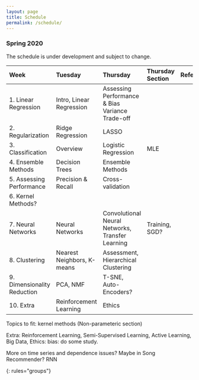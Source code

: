 ```yaml
---
layout: page
title: Schedule
permalink: /schedule/
---
```



### Spring 2020


The schedule is under development and subject to change.

| Week          | Tuesday       | Thursday   | Thursday Section | References         | Assignment  |
|:--------------|:--------------------|:-------------------|:-------------------|:-------------|:------------
|1. Linear Regression |Intro, Linear Regression| Assessing Performance & Bias Variance Trade-off|  ||
|2. Regularization| Ridge Regression | LASSO| |
|3. Classification| Overview | Logistic Regression | MLE
|4. Ensemble Methods| Decision Trees | Ensemble Methods | 
|5. Assessing Performance| Precision & Recall | Cross-validation
|6. Kernel Methods?||
|7. Neural Networks| Neural Networks| Convolutional Neural Networks, Transfer Learning| Training, SGD?
|8. Clustering| Nearest Neighbors, K-means | Assessment, Hierarchical Clustering
|9. Dimensionality Reduction | PCA, NMF| T-SNE, Auto-Encoders?
|10. Extra |Reinforcement Learning | Ethics


Topics to fit: kernel methods (Non-parameteric section)

Extra: Reinforcement Learning, Semi-Supervised Learning, Active Learning, Big Data, Ethics: bias: do some study. 

More on time series and dependence issues? Maybe in Song Recommender? RNN

{: rules="groups"}

